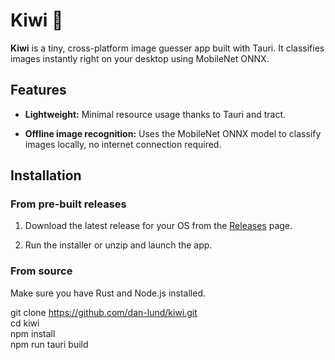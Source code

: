 # Kiwi 🥝

**Kiwi** is a tiny, cross-platform image guesser app built with Tauri. It classifies images instantly right on your desktop using MobileNet ONNX.

## Features

-   **Lightweight:** Minimal resource usage thanks to Tauri and tract.
    
-   **Offline image recognition:** Uses the MobileNet ONNX model to classify images locally, no internet connection required.
    
## Installation 
### From pre-built releases

1.  Download the latest release for your OS from the [Releases](https://github.com/yourusername/kiwi/releases) page.
    
2.  Run the installer or unzip and launch the app.

### From source

Make sure you have Rust and Node.js installed.

git clone https://github.com/dan-lund/kiwi.git  
cd kiwi  
npm install  
npm run tauri build
